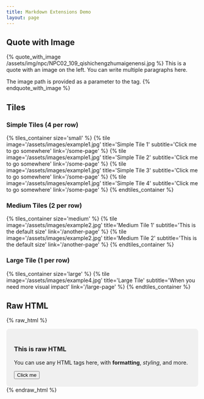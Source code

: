 ```yaml
---
title: Markdown Extensions Demo
layout: page
---
```


<!-- this page is not rendered -->

## Quote with Image

{% quote_with_image /assets/img/npc/NPC02_109_qishichengzhumaigenensi.jpg %}
This is a quote with an image on the left. You can write multiple paragraphs here.

The image path is provided as a parameter to the tag.
{% endquote_with_image %}

## Tiles

### Simple Tiles (4 per row)

{% tiles_container size='small' %}
{% tile image='/assets/images/example1.jpg' title='Simple Tile 1' subtitle='Click me to go somewhere' link='/some-page' %}
{% tile image='/assets/images/example1.jpg' title='Simple Tile 2' subtitle='Click me to go somewhere' link='/some-page' %}
{% tile image='/assets/images/example1.jpg' title='Simple Tile 3' subtitle='Click me to go somewhere' link='/some-page' %}
{% tile image='/assets/images/example1.jpg' title='Simple Tile 4' subtitle='Click me to go somewhere' link='/some-page' %}
{% endtiles_container %}

### Medium Tiles (2 per row)

{% tiles_container size='medium' %}
{% tile image='/assets/images/example2.jpg' title='Medium Tile 1' subtitle='This is the default size' link='/another-page' %}
{% tile image='/assets/images/example2.jpg' title='Medium Tile 2' subtitle='This is the default size' link='/another-page' %}
{% endtiles_container %}

### Large Tile (1 per row)

{% tiles_container size='large' %}
{% tile image='/assets/images/example4.jpg' title='Large Tile' subtitle='When you need more visual impact' link='/large-page' %}
{% endtiles_container %}

## Raw HTML

{% raw_html %}
<div style="background-color: #f0f0f0; padding: 20px; border-radius: 8px;">
  <h3>This is raw HTML</h3>
  <p>You can use any HTML tags here, with <strong>formatting</strong>, <em>styling</em>, and more.</p>
  <button onclick="alert('Hello!')">Click me</button>
</div>
{% endraw_html %} 